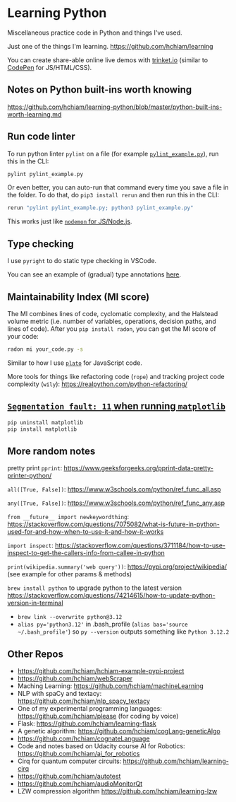 # Learning Python

Miscellaneous practice code in Python and things I've used.

Just one of the things I'm learning. https://github.com/hchiam/learning

You can create share-able online live demos with [trinket.io](https://trinket.io) (similar to [CodePen](https://codepen.io/pen/) for JS/HTML/CSS).

## Notes on Python built-ins worth knowing

https://github.com/hchiam/learning-python/blob/master/python-built-ins-worth-learning.md

## Run code linter

To run python linter `pylint` on a file (for example [`pylint_example.py`](https://github.com/hchiam/learning-python/blob/master/pylint_example.py)), run this in the CLI:

```bash
pylint pylint_example.py
```

Or even better, you can auto-run that command every time you save a file in the folder. To do that, do `pip3 install rerun` and then run this in the CLI:

```bash
rerun "pylint pylint_example.py; python3 pylint_example.py"
```

This works just like [`nodemon` for JS/Node.js](https://github.com/hchiam/learning-js#bonus).

## Type checking

I use `pyright` to do static type checking in VSCode.

You can see an example of (gradual) type annotations [here](https://github.com/hchiam/learning-python/blob/master/leetcode/climbing-stairs-problem.py).

## Maintainability Index (MI score)

The MI combines lines of code, cyclomatic complexity, and the Halstead volume metric (i.e. number of variables, operations, decision paths, and lines of code). After you `pip install radon`, you can get the MI score of your code:

```bash
radon mi your_code.py -s
```

Similar to how I use [`plato`](https://github.com/hchiam/learning-js/blob/master/README.md#get-code-maintainability-index-mi-score) for JavaScript code.

More tools for things like refactoring code (`rope`) and tracking project code complexity (`wily`): <https://realpython.com/python-refactoring/>

## [`Segmentation fault: 11` when running `matplotlib`](https://stackoverflow.com/a/64841196)

```sh
pip uninstall matplotlib
pip install matplotlib
```

## More random notes

pretty print `pprint`: https://www.geeksforgeeks.org/pprint-data-pretty-printer-python/

`all([True, False])`: https://www.w3schools.com/python/ref_func_all.asp

`any([True, False])`: https://www.w3schools.com/python/ref_func_any.asp

`from __future__ import newkeywordthing`: https://stackoverflow.com/questions/7075082/what-is-future-in-python-used-for-and-how-when-to-use-it-and-how-it-works

`import inspect`: https://stackoverflow.com/questions/3711184/how-to-use-inspect-to-get-the-callers-info-from-callee-in-python

`print(wikipedia.summary('web query'))`: https://pypi.org/project/wikipedia/ (see example for other params & methods)

`brew install python` to upgrade python to the latest version https://stackoverflow.com/questions/74214615/how-to-update-python-version-in-terminal
- `brew link --overwrite python@3.12`
- `alias py='python3.12'` in .bash_profile (`alias bas='source ~/.bash_profile'`) so `py --version` outputs something like `Python 3.12.2`

## Other Repos

- https://github.com/hchiam/hchiam-example-pypi-project
- https://github.com/hchiam/webScraper
- Maching Learning: https://github.com/hchiam/machineLearning
- NLP with spaCy and textacy: https://github.com/hchiam/nlp_spacy_textacy
- One of my experimental programming languages: https://github.com/hchiam/please (for coding by voice)
- Flask: https://github.com/hchiam/learning-flask
- A genetic algorithm: https://github.com/hchiam/cogLang-geneticAlgo
- https://github.com/hchiam/cognateLanguage
- Code and notes based on Udacity course AI for Robotics: https://github.com/hchiam/ai_for_robotics
- Cirq for quantum computer circuits: https://github.com/hchiam/learning-cirq
- https://github.com/hchiam/autotest
- https://github.com/hchiam/audioMonitorQt
- LZW compression algorithm https://github.com/hchiam/learning-lzw
